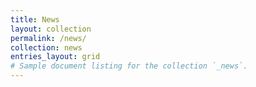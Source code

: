 ```yaml
---
title: News
layout: collection
permalink: /news/
collection: news
entries_layout: grid
# Sample document listing for the collection `_news`.
---
```


